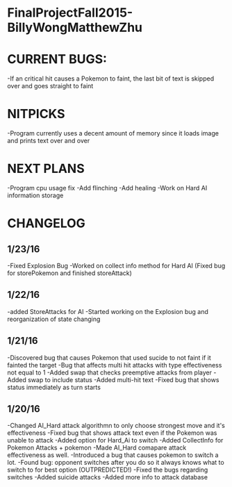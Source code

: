 # FinalProjectFall2015-BillyWongMatthewZhu #



# CURRENT BUGS: #
-If an critical hit causes a Pokemon to faint, the last bit of text is skipped over and goes straight to faint

# NITPICKS #
-Program currently uses a decent amount of memory since it loads image and prints text over and over


# NEXT PLANS #
-Program cpu usage fix
-Add flinching
-Add healing
-Work on Hard AI information storage

# CHANGELOG #

## 1/23/16 ##
-Fixed Explosion Bug
-Worked on collect info method for Hard AI (Fixed bug for storePokemon and finished storeAttack)

## 1/22/16 ##
-added StoreAttacks for AI
-Started working on the Explosion bug and reorganization of state changing


## 1/21/16 ##
-Discovered bug that causes Pokemon that used sucide to not faint if it fainted the target
-Bug that affects multi hit attacks with type effectiveness not equal to 1
-Added swap that checks preemptive attacks from player
-Added swap to include status
-Added multi-hit text
-Fixed bug that shows status immediately as turn starts

## 1/20/16 ##
-Changed AI_Hard attack algorithmn to only choose strongest move and it's effectiveness
-Fixed bug that shows attack text even if the Pokemon was unable to attack
-Added option for Hard_Ai to switch
-Added CollectInfo for Pokemon Attacks + pokemon
-Made AI_Hard comapare attack effectiveness as well.
-Introduced a bug that causes pokemon to switch a lot.
-Found bug: opponent switches after you do so it always knows what to switch to for best option (OUTPREDICTED!)
-Fixed the bugs regarding switches
-Added suicide attacks
-Added more info to attack database

